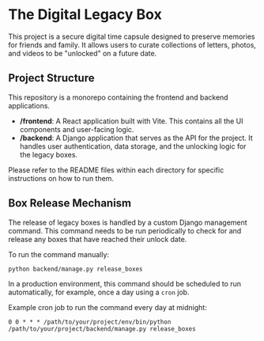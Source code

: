 # The Digital Legacy Box

This project is a secure digital time capsule designed to preserve memories for friends and family. It allows users to curate collections of letters, photos, and videos to be "unlocked" on a future date.

## Project Structure

This repository is a monorepo containing the frontend and backend applications.

- **/frontend**: A React application built with Vite. This contains all the UI components and user-facing logic.
- **/backend**: A Django application that serves as the API for the project. It handles user authentication, data storage, and the unlocking logic for the legacy boxes.

Please refer to the README files within each directory for specific instructions on how to run them.

## Box Release Mechanism

The release of legacy boxes is handled by a custom Django management command. This command needs to be run periodically to check for and release any boxes that have reached their unlock date.

To run the command manually:
```bash
python backend/manage.py release_boxes
```

In a production environment, this command should be scheduled to run automatically, for example, once a day using a `cron` job.

Example cron job to run the command every day at midnight:
```
0 0 * * * /path/to/your/project/env/bin/python /path/to/your/project/backend/manage.py release_boxes
```
